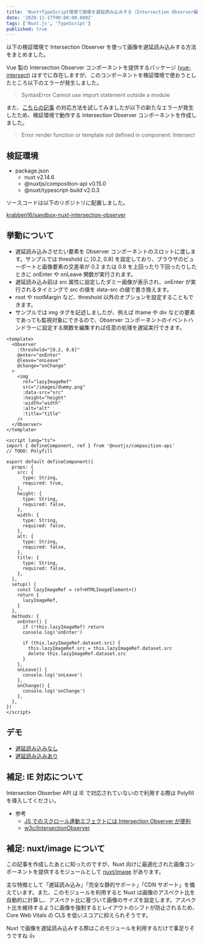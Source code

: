 ```yaml
---
title: 'Nuxt+TypeScript環境で画像を遅延読み込みする（Intersection Observer編）'
date: '2020-11-17T00:00:00.000Z'
tags: ['Nuxt.js', 'TypeScript']
published: true
---
```


以下の検証環境で Intersection Observer を使って画像を遅延読み込みする方法をまとめました。

Vue 製の Intersection Observer コンポーネントを提供するパッケージ ([vue-intersect](https://github.com/heavyy/vue-intersect)) はすでに存在しますが、このコンポーネントを検証環境で使おうとしたところ以下のエラーが発生しました。

> SyntaxError Cannot use import statement outside a module

また、[こちらの記事](https://zenn.dev/sengosha/articles/63a04ba5da5303e3993d) の対応方法を試してみましたが以下の新たなエラーが発生したため、検証環境で動作する Intersection Observer コンポーネントを作成しました。

> Error render function or template not defined in component: Intersect

## 検証環境

- package.json
  - nuxt v2.14.6
  - @nuxtjs/composition-api v0.15.0
  - @nuxt/typescript-build v2.0.3

ソースコードは以下のリポジトリに配置しました。

[krabben16/sandbox-nuxt-intersection-observer](https://github.com/krabben16/sandbox-nuxt-intersection-observer)

## 挙動について

- 遅延読み込みさせたい要素を Observer コンポーネントのスロットに渡します。サンプルでは threshold に [0.2, 0.8] を設定しており、ブラウザのビューポートと画像要素の交差率が 0.2 または 0.8 を上回ったり下回ったりしたときに onEnter や onLeave 関数が実行されます。
- 遅延読み込み前は src 属性に設定したダミー画像が表示され、onEnter が実行されるタイミングで src の値を data-src の値で書き換えます。
- root や rootMargin など、threshold 以外のオプションを設定することもできます。
- サンプルでは img タグを記述しましたが、例えば iframe や div などの要素であっても監視対象にできるので、Observer コンポーネントのイベントハンドラーに設定する関数を編集すれば任意の処理を遅延実行できます。

```vue
<template>
  <Observer
    :threshold="[0.2, 0.8]"
    @enter="onEnter"
    @leave="onLeave"
    @change="onChange"
  >
    <img
      ref="lazyImageRef"
      src="/images/dummy.png"
      :data-src="src"
      :height="height"
      :width="width"
      :alt="alt"
      :title="title"
    />
  </Observer>
</template>

<script lang="ts">
import { defineComponent, ref } from '@nuxtjs/composition-api'
// TODO: Polyfill

export default defineComponent({
  props: {
    src: {
      type: String,
      required: true,
    },
    height: {
      type: String,
      required: false,
    },
    width: {
      type: String,
      required: false,
    },
    alt: {
      type: String,
      required: false,
    },
    title: {
      type: String,
      required: false,
    },
  },
  setup() {
    const lazyImageRef = ref<HTMLImageElement>()
    return {
      lazyImageRef,
    }
  },
  methods: {
    onEnter() {
      if (!this.lazyImageRef) return
      console.log('onEnter')

      if (this.lazyImageRef.dataset.src) {
        this.lazyImageRef.src = this.lazyImageRef.dataset.src
        delete this.lazyImageRef.dataset.src
      }
    },
    onLeave() {
      console.log('onLeave')
    },
    onChange() {
      console.log('onChange')
    },
  },
})
</script>
```

## デモ

- [遅延読み込みなし](https://test-nuxt-intersection-observer.netlify.app/)
- [遅延読み込みあり](https://test-nuxt-intersection-observer.netlify.app/observer)

## 補足: IE 対応について

Intersection Obserber API は IE で対応されていないので利用する際は Polyfill を導入してください。

- 参考
  - [JS でのスクロール連動エフェクトには Intersection Observer が便利](https://ics.media/entry/190902/)
  - [w3c/IntersectionObserver](https://github.com/w3c/IntersectionObserver/tree/master/polyfill)

## 補足: nuxt/image について

この記事を作成したあとに知ったのですが、Nuxt 向けに最適化された画像コンポーネントを提供するモジュールとして [nuxt/image](https://github.com/nuxt/image) があります。

主な特徴として「遅延読み込み」「完全な静的サポート」「CDN サポート」を備えています。また、このモジュールを利用すると Nuxt は画像のアスペクト比を自動的に計算し、アスペクト比に基づいて画像のサイズを設定します。アスペクト比を維持するように画像を強制するとレイアウトのシフトが防止されるため、Core Web Vitals の CLS を低いスコアに抑えられそうです。

Nuxt で画像を遅延読み込みする際はこのモジュールを利用するだけで事足りそうですね 👍
